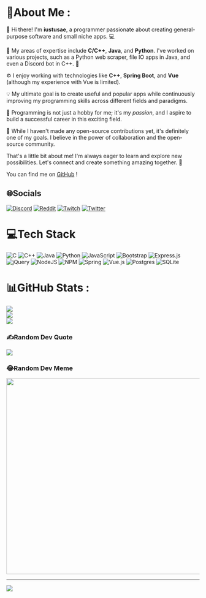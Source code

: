 # 💫About Me :
👋 Hi there! I'm **iustusae**, a programmer passionate about creating general-purpose software and small niche apps. 💻

🔧 My areas of expertise include **C/C++**, **Java**, and **Python**. I've worked on various projects, such as a Python web scraper, file IO apps in Java, and even a Discord bot in C++. 🚀

⚙️ I enjoy working with technologies like **C++**, **Spring Boot**, and **Vue** (although my experience with Vue is limited). 

💡 My ultimate goal is to create useful and popular apps while continuously improving my programming skills across different fields and paradigms. 

🌱 Programming is not just a hobby for me; it's my *passion*, and I aspire to build a successful career in this exciting field. 

🌟 While I haven't made any open-source contributions yet, it's definitely one of my goals. I believe in the power of collaboration and the open-source community. 

That's a little bit about me! I'm always eager to learn and explore new possibilities. Let's connect and create something amazing together. 💪

You can find me on [GitHub](https://github.com/iustusae) !


## 🌐Socials
[![Discord](https://img.shields.io/badge/Discord-%237289DA.svg?logo=discord&logoColor=white)](htttps://discord.gg/iustus#0363) [![Reddit](https://img.shields.io/badge/Reddit-%23FF4500.svg?logo=Reddit&logoColor=white)](https://reddit.com/user/AdearienRDDT) [![Twitch](https://img.shields.io/badge/Twitch-%239146FF.svg?logo=Twitch&logoColor=white)](https://twitch.tv/Lindgreia) [![Twitter](https://img.shields.io/badge/Twitter-%231DA1F2.svg?logo=Twitter&logoColor=white)](https://twitter.com/lindgrei) 

# 💻Tech Stack
![C](https://img.shields.io/badge/c-%2300599C.svg?style=for-the-badge&logo=c&logoColor=white) ![C++](https://img.shields.io/badge/c++-%2300599C.svg?style=for-the-badge&logo=c%2B%2B&logoColor=white) ![Java](https://img.shields.io/badge/java-%23ED8B00.svg?style=for-the-badge&logo=java&logoColor=white) ![Python](https://img.shields.io/badge/python-3670A0?style=for-the-badge&logo=python&logoColor=ffdd54) ![JavaScript](https://img.shields.io/badge/javascript-%23323330.svg?style=for-the-badge&logo=javascript&logoColor=%23F7DF1E) ![Bootstrap](https://img.shields.io/badge/bootstrap-%23563D7C.svg?style=for-the-badge&logo=bootstrap&logoColor=white) ![Express.js](https://img.shields.io/badge/express.js-%23404d59.svg?style=for-the-badge&logo=express&logoColor=%2361DAFB) ![jQuery](https://img.shields.io/badge/jquery-%230769AD.svg?style=for-the-badge&logo=jquery&logoColor=white) ![NodeJS](https://img.shields.io/badge/node.js-6DA55F?style=for-the-badge&logo=node.js&logoColor=white) ![NPM](https://img.shields.io/badge/NPM-%23000000.svg?style=for-the-badge&logo=npm&logoColor=white) ![Spring](https://img.shields.io/badge/spring-%236DB33F.svg?style=for-the-badge&logo=spring&logoColor=white) ![Vue.js](https://img.shields.io/badge/vuejs-%2335495e.svg?style=for-the-badge&logo=vuedotjs&logoColor=%234FC08D) ![Postgres](https://img.shields.io/badge/postgres-%23316192.svg?style=for-the-badge&logo=postgresql&logoColor=white) ![SQLite](https://img.shields.io/badge/sqlite-%2307405e.svg?style=for-the-badge&logo=sqlite&logoColor=white)
# 📊GitHub Stats :
![](https://github-readme-stats.vercel.app/api?username=iustusae&theme=dark&hide_border=true&include_all_commits=false&count_private=false)<br/>
![](https://github-readme-streak-stats.herokuapp.com/?user=iustusae&theme=dark&hide_border=true)<br/>
![](https://github-readme-stats.vercel.app/api/top-langs/?username=iustusae&theme=dark&hide_border=true&include_all_commits=false&count_private=false&layout=compact)

### ✍️Random Dev Quote
![](https://quotes-github-readme.vercel.app/api?type=horizontal&theme=dark)

### 😂Random Dev Meme
<img src="https://random-memer.herokuapp.com/" width="512px"/>

---
[![](https://visitcount.itsvg.in/api?id=iustusae&icon=5&color=2)](https://visitcount.itsvg.in)
